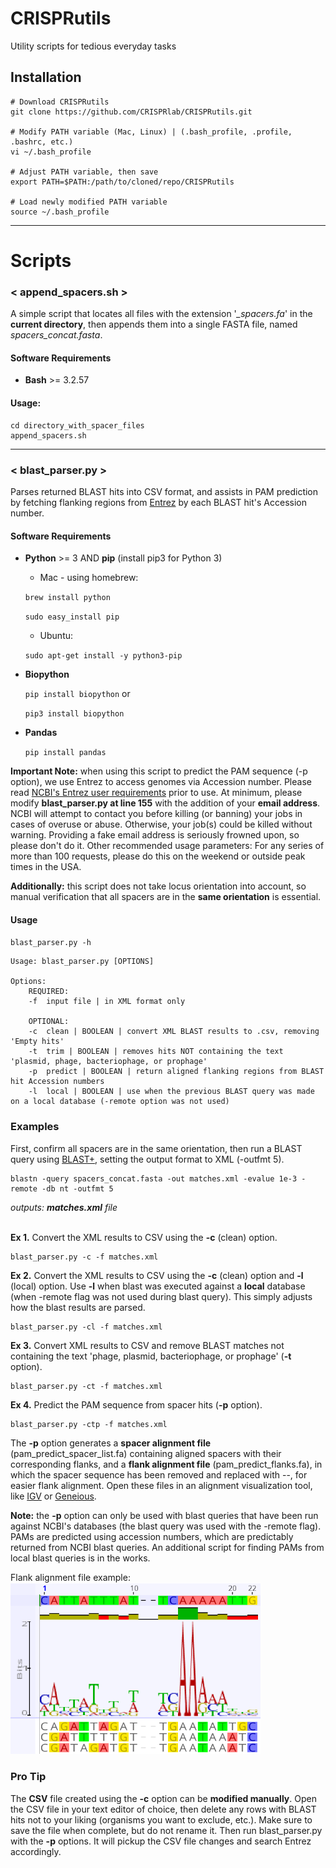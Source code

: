 # CRISPRutils
Utility scripts for tedious everyday tasks

## Installation
```
# Download CRISPRutils
git clone https://github.com/CRISPRlab/CRISPRutils.git

# Modify PATH variable (Mac, Linux) | (.bash_profile, .profile, .bashrc, etc.)
vi ~/.bash_profile

# Adjust PATH variable, then save
export PATH=$PATH:/path/to/cloned/repo/CRISPRutils

# Load newly modified PATH variable
source ~/.bash_profile
```

---
# Scripts
### < append_spacers.sh >
A simple script that locates all files with the extension '*_spacers.fa*' in the **current directory**, then appends them into a single FASTA file, named *spacers_concat.fasta*.

#### Software Requirements
- **Bash** >= 3.2.57

#### Usage:

```
cd directory_with_spacer_files
append_spacers.sh
```


---
### < blast_parser.py >
Parses returned BLAST hits into CSV format, and assists in PAM prediction by fetching flanking regions from [Entrez](https://www.ncbi.nlm.nih.gov/Class/MLACourse/Original8Hour/Entrez/) by each BLAST hit's Accession number.

#### Software Requirements
- **Python** >= 3 AND **pip** (install pip3 for Python 3)
  - Mac - using homebrew:

   `brew install python`

   `sudo easy_install pip`
  - Ubuntu:

   `sudo apt-get install -y python3-pip`

- **Biopython**

  `pip install biopython`
  or

  `pip3 install biopython`

- **Pandas**

  `pip install pandas`

**Important Note:** when using this script to predict the PAM sequence (-p option), we use Entrez to access genomes via Accession number. Please read [NCBI's Entrez user requirements](https://www.ncbi.nlm.nih.gov/books/NBK25497/#chapter2.Usage_Guidelines_and_Requiremen) prior to use. At minimum, please modify **blast_parser.py at line 155** with the addition of your **email address**. NCBI will attempt to contact you before killing (or banning) your jobs in cases of overuse or abuse. Otherwise, your job(s) could be killed without warning. Providing a fake email address is seriously frowned upon, so please don't do it. Other recommended usage parameters: For any series of more than 100 requests, please do this on the weekend or outside peak times in the USA.  

**Additionally:** this script does not take locus orientation into account, so manual verification that all spacers are in the **same orientation** is essential. 

#### Usage

`blast_parser.py -h`

```
Usage: blast_parser.py [OPTIONS]

Options:
    REQUIRED:
    -f  input file | in XML format only

    OPTIONAL:
    -c  clean | BOOLEAN | convert XML BLAST results to .csv, removing 'Empty hits'
    -t  trim | BOOLEAN | removes hits NOT containing the text 'plasmid, phage, bacteriophage, or prophage'
    -p  predict | BOOLEAN | return aligned flanking regions from BLAST hit Accession numbers
    -l  local | BOOLEAN | use when the previous BLAST query was made on a local database (-remote option was not used)
```

### Examples
First, confirm all spacers are in the same orientation, then run a BLAST query using [BLAST+](https://blast.ncbi.nlm.nih.gov/Blast.cgi?CMD=Web&PAGE_TYPE=BlastDocs&DOC_TYPE=Download), setting the output format to XML (-outfmt 5).

```
blastn -query spacers_concat.fasta -out matches.xml -evalue 1e-3 -remote -db nt -outfmt 5
```
*outputs: **matches.xml** file*<br/><br/>

**Ex 1.** Convert the XML results to CSV using the **-c** (clean) option.
```
blast_parser.py -c -f matches.xml
```

**Ex 2.** Convert the XML results to CSV using the **-c** (clean) option and **-l** (local) option. Use **-l** when blast was executed against a **local** database (when -remote flag was not used during blast query). This simply adjusts how the blast results are parsed.
```
blast_parser.py -cl -f matches.xml
```

**Ex 3.** Convert XML results to CSV and remove BLAST matches not containing the text 'phage, plasmid, bacteriophage, or prophage' (**-t** option).
```
blast_parser.py -ct -f matches.xml
```

**Ex 4.** Predict the PAM sequence from spacer hits (**-p** option).
```
blast_parser.py -ctp -f matches.xml
```
The **-p** option generates a **spacer alignment file** (pam_predict_spacer_list.fa) containing aligned spacers with their corresponding flanks, and a **flank alignment file** (pam_predict_flanks.fa), in which the spacer sequence has been removed and replaced with --, for easier flank alignment. Open these files in an alignment visualization tool, like [IGV](http://software.broadinstitute.org/software/igv/) or [Geneious](https://www.geneious.com/).

**Note:** the **-p** option can only be used with blast queries that have been run against NCBI's databases (the blast query was used with the -remote flag). PAMs are predicted using accession numbers, which are predictably returned from NCBI blast queries. An additional script for finding PAMs from local blast queries is in the works.

Flank alignment file example:</br>
<img src="https://github.com/CRISPRlab/CRISPRutils/blob/master/img/PAM.png" width="400">




### Pro Tip
The **CSV** file created using the **-c** option can be **modified manually**. Open the CSV file in your text editor of choice, then delete any rows with BLAST hits not to your liking (organisms you want to exclude, etc.). Make sure to save the file when complete, but do not rename it. Then run blast_parser.py with the **-p** options. It will pickup the CSV file changes and search Entrez accordingly.
